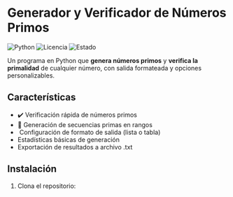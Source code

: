 #  Generador y Verificador de Números Primos

![Python](https://img.shields.io/badge/Python-3.8%2B-blue?logo=python)
![Licencia](https://img.shields.io/badge/Licencia-MIT-green)
![Estado](https://img.shields.io/badge/Estado-Activo-brightgreen)

Un programa en Python que **genera números primos** y **verifica la primalidad** de cualquier número, con salida formateada y opciones personalizables.

##  Características
- ✔️ Verificación rápida de números primos
- 🌈 Generación de secuencias primas en rangos
- ️ Configuración de formato de salida (lista o tabla)
-  Estadísticas básicas de generación
-  Exportación de resultados a archivo .txt

##  Instalación
1. Clona el repositorio: